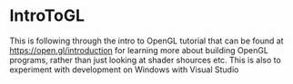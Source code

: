 # IntroToGL
This is following through the intro to OpenGL tutorial that can be found at https://open.gl/introduction for learning more about building OpenGL programs, rather than just looking at shader shources etc.  This is also to experiment with development on Windows with Visual Studio
